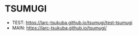# TSUMUGI

- TEST: https://larc-tsukuba.github.io/tsumugi/test-tsumugi
- MAIN: https://larc-tsukuba.github.io/tsumugi/
